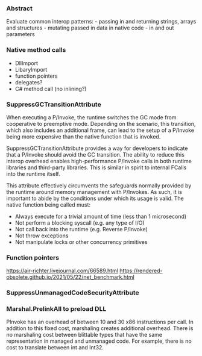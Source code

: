### Abstract

Evaluate common interop patterns:
    - passing in and returning strings, arrays and structures
    - mutating passed in data in native code
    - in and out parameters


### Native method calls

- DllImport
- LibaryImport
- function pointers
- delegates?
- C# method call (no inlining?)

### SuppressGCTransitionAttribute

When executing a P/Invoke, the runtime switches the GC mode from cooperative to preemptive mode. Depending on the scenario, this transition, which also includes an additional frame, can lead to the setup of a P/Invoke being more expensive than the native function that is invoked.

SuppressGCTransitionAttribute provides a way for developers to indicate that a P/Invoke should avoid the GC transition. The ability to reduce this interop overhead enables high-performance P/Invoke calls in both runtime libraries and third-party libraries. This is similar in spirit to internal FCalls into the runtime itself.

This attribute effectively circumvents the safeguards normally provided by the runtime around memory management with P/Invokes. As such, it is important to abide by the conditions under which its usage is valid. The native function being called must:

- Always execute for a trivial amount of time (less than 1 microsecond)
- Not perform a blocking syscall (e.g. any type of I/O)
- Not call back into the runtime (e.g. Reverse P/Invoke)
- Not throw exceptions
- Not manipulate locks or other concurrency primitives

### Function pointers

https://air-richter.livejournal.com/66589.html
https://rendered-obsolete.github.io/2021/05/22/net_benchmark.html

### SuppressUnmanagedCodeSecurityAttribute

### Marshal.PrelinkAll to preload DLL



PInvoke has an overhead of between 10 and 30 x86 instructions per call. In addition to this fixed cost, marshaling creates additional overhead. There is no marshaling cost between blittable types that have the same representation in managed and unmanaged code. For example, there is no cost to translate between int and Int32.